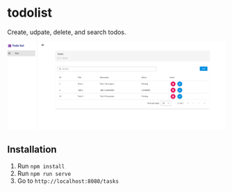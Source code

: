 # todolist

Create, udpate, delete, and search todos.

![alt text](image.png)

## Installation

1. Run `npm install`
2. Run `npm run serve`
3. Go to `http://localhost:8080/tasks`